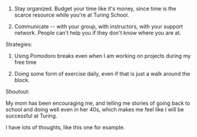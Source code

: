 1. Stay organized. Budget your time like it's money, since time is the scarce resource while you're at Turing School.

2. Communicate -- with your group, with instructors, with your support network. People can't help you if they don't know where you are at.

Strategies:

1. Using Pomodoro breaks even when I am working on projects during my free time

2. Doing some form of exercise daily, even if that is just a walk around the block.

Shoutout:

My mom has been encouraging me, and telling me stories of going back to school and doing well even in her 40s, which makes me feel like I will be successful at Turing.

I have lots of thoughts, like this one for example.
